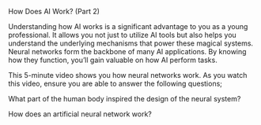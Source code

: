 How Does AI Work? (Part 2)

Understanding how AI works is a significant advantage to you as a young professional. It allows you not just to utilize AI tools but also helps you understand the underlying mechanisms that power these magical systems. Neural networks form the backbone of many AI applications. By knowing how they function, you’ll gain valuable on how AI perform tasks.

This 5-minute video shows you how neural networks work. As you watch this video, ensure you are able to answer the following questions;

What part of the human body inspired the design of the neural system?

How does an artificial neural network work?
